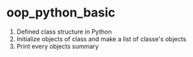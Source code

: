 # oop_python_basic
1. Defined class structure in Python
2. Initialize objects of class and make a list of classe's objects
3. Print every objects summary
